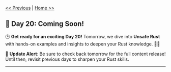 [<< Previous](../19_Networking/19_networking.md) | [Home >>](../README.md#-day-1---introduction-to-rust)

## 🚀 Day 20: Coming Soon!

🕒 **Get ready for an exciting Day 20!** Tomorrow, we dive into **Unsafe Rust** with hands-on examples and insights to deepen your Rust knowledge. 🔧✨

🔔 **Update Alert**: Be sure to check back tomorrow for the full content release! Until then, revisit previous days to sharpen your Rust skills.

---
